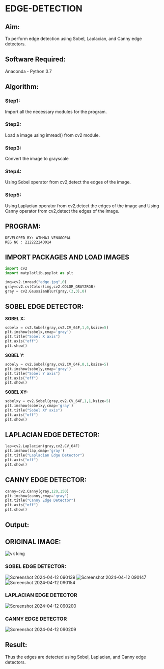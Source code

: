 # EDGE-DETECTION
## Aim:
To perform edge detection using Sobel, Laplacian, and Canny edge detectors.

## Software Required:
Anaconda - Python 3.7

## Algorithm:
### Step1:
Import all the necessary modules for the program.

### Step2:
Load a image using imread() from cv2 module.

### Step3:
Convert the image to grayscale

### Step4:
Using Sobel operator from cv2,detect the edges of the image.

### Step5:

Using Laplacian operator from cv2,detect the edges of the image and Using Canny operator from cv2,detect the edges of the image.

## PROGRAM:
```
DEVELOPED BY: ATHMAJ VENUGOPAL
REG NO : 212222240014
```
## IMPORT PACKAGES AND LOAD IMAGES
  ```python
import cv2
import matplotlib.pyplot as plt

img=cv2.imread("edge.jpg",0)
gray=cv2.cvtColor(img,cv2.COLOR_GRAY2RGB)
gray = cv2.GaussianBlur(gray,(3,3),0)
```
## SOBEL EDGE DETECTOR:
**SOBEL X:**
  ```python
  sobelx = cv2.Sobel(gray,cv2.CV_64F,1,0,ksize=5)
plt.imshow(sobelx,cmap='gray')
plt.title("Sobel X axis")
plt.axis("off")
plt.show()
```
**SOBEL Y:**
```python
sobely = cv2.Sobel(gray,cv2.CV_64F,0,1,ksize=5)
plt.imshow(sobely,cmap='gray')
plt.title("Sobel Y axis")
plt.axis("off")
plt.show()
```
**SOBEL XY:**
  ```python
  sobelxy = cv2.Sobel(gray,cv2.CV_64F,1,1,ksize=5)
plt.imshow(sobelxy,cmap='gray')
plt.title("Sobel XY axis")
plt.axis("off")
plt.show()
```
## LAPLACIAN EDGE DETECTOR:
```python
lap=cv2.Laplacian(gray,cv2.CV_64F)
plt.imshow(lap,cmap='gray')
plt.title("Laplacian Edge Detector")
plt.axis("off")
plt.show()
```
## CANNY EDGE DETECTOR:
```python
canny=cv2.Canny(gray,120,150)
plt.imshow(canny,cmap='gray')
plt.title("Canny Edge Detector")
plt.axis("off")
plt.show()
```
## Output:
## ORIGINAL IMAGE:
![vk king](https://github.com/SHARAN-MJ/EDGE-DETECTION/assets/119560305/0afc89c1-0233-4463-8475-135a814869ca)

### SOBEL EDGE DETECTOR:
![Screenshot 2024-04-12 090139](https://github.com/SHARAN-MJ/EDGE-DETECTION/assets/119560305/955c988d-bd29-48d3-91c1-9ccede62d53f)
![Screenshot 2024-04-12 090147](https://github.com/SHARAN-MJ/EDGE-DETECTION/assets/119560305/313771a5-0c2d-445f-939d-fe4937dbb2f2)
![Screenshot 2024-04-12 090154](https://github.com/SHARAN-MJ/EDGE-DETECTION/assets/119560305/309f96e3-2da6-4c18-9945-31428e6354c6)

### LAPLACIAN EDGE DETECTOR
![Screenshot 2024-04-12 090200](https://github.com/SHARAN-MJ/EDGE-DETECTION/assets/119560305/e329ad9f-e854-4cc1-b6fa-1f700472d736)

### CANNY EDGE DETECTOR
![Screenshot 2024-04-12 090209](https://github.com/SHARAN-MJ/EDGE-DETECTION/assets/119560305/e075e76e-fe11-4aab-902a-e3e8cdb115aa)

## Result:
Thus the edges are detected using Sobel, Laplacian, and Canny edge detectors.
